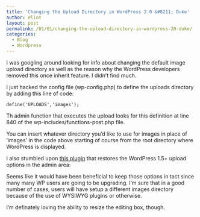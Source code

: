 ```yaml
---
title: 'Changing the Upload Directory in WordPress 2.0 &#8211; Duke'
author: eliot
layout: post
permalink: /01/01/changing-the-upload-directory-in-wordpress-20-duke/
categories:
  - Blog
  - Wordpress
---
```

I was googling around looking for info about changing the default image upload directory as well as the reason why the WordPress developers removed this once inherit feature. I didn&#8217;t find much.

I just hacked the config file (wp-config.php) to define the uploads directory by adding this line of code:

`define('UPLOADS','images');`

Th admin function that executes the upload looks for this definition at line 840 of the wp-includes/functions-post.php file.

You can insert whatever directory you&#8217;d like to use for images in place of &#8216;images&#8217; in the code above starting of course from the root directory where WordPress is displayed.

I also stumbled upon [this plugin][1] that restores the WordPress 1.5+ upload options in the admin area:

Seems like it would have been beneficial to keep those options in tact since many many WP users are going to be upgrading. I&#8217;m sure that in a good number of cases, users will have setup a different images directory because of the use of WYSIWYG plugins or otherwise.

I&#8217;m definately loving the ability to resize the editing box, though.

 [1]: http://www.ilfilosofo.com/blog/old-style-upload/